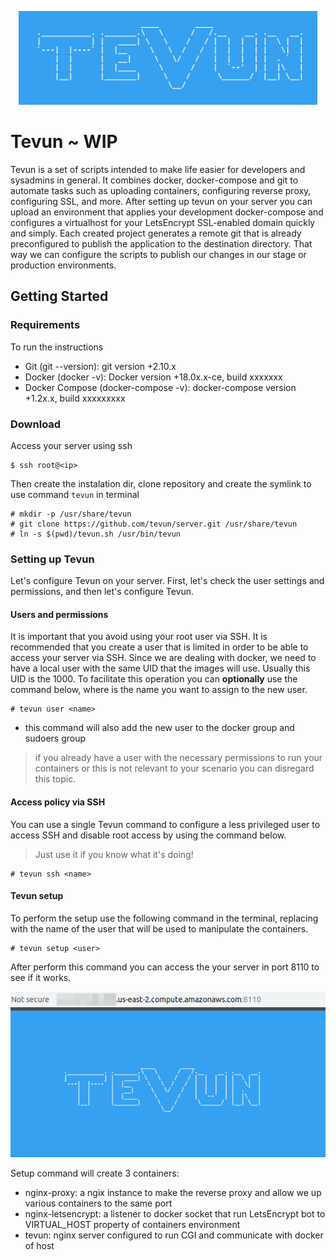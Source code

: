 <p align="center">
  <img
    src="https://raw.githubusercontent.com/tevun/server/master/badge.png"
    height="150px"
    alt="logo"
  />
</p>

# Tevun ~ WIP

Tevun is a set of scripts intended to make life easier for developers and sysadmins in general.
It combines docker, docker-compose and git to automate tasks such as uploading containers, configuring reverse proxy, configuring SSL, and more.
After setting up tevun on your server you can upload an environment that applies your development docker-compose and configures a virtualhost for your LetsEncrypt SSL-enabled domain quickly and simply.
Each created project generates a remote git that is already preconfigured to publish the application to the destination directory.
That way we can configure the scripts to publish our changes in our stage or production environments.

## Getting Started

### Requirements

To run the instructions
- Git (git --version): git version +2.10.x
- Docker (docker -v): Docker version +18.0x.x-ce, build xxxxxxx
- Docker Compose (docker-compose -v): docker-compose version +1.2x.x, build xxxxxxxxx

### Download

Access your server using ssh
```
$ ssh root@<ip>
```

Then create the instalation dir, clone repository and create the symlink to use command `tevun` in terminal
```
# mkdir -p /usr/share/tevun
# git clone https://github.com/tevun/server.git /usr/share/tevun
# ln -s $(pwd)/tevun.sh /usr/bin/tevun
```

### Setting up Tevun

Let's configure Tevun on your server. First, let's check the user settings and permissions, and then let's configure Tevun.

#### Users and permissions

It is important that you avoid using your root user via SSH.
It is recommended that you create a user that is limited in order to be able to access your server via SSH.
Since we are dealing with docker, we need to have a local user with the same UID that the images will use. Usually this UID is the 1000.
To facilitate this operation you can **optionally** use the command below, where <name> is the name you want to assign to the new user.
```
# tevun user <name>
```
  * this command will also add the new user to the docker group and sudoers group

> if you already have a user with the necessary permissions to run your containers or this is not relevant to your scenario you can disregard this topic.

#### Access policy via SSH 

You can use a single Tevun command to configure a less privileged user to access SSH and disable root access by using the command below.

> Just use it if you know what it's doing!

```
# tevun ssh <name>
```

#### Tevun setup

To perform the setup use the following command in the terminal, replacing <user> with the name of the user that will be used to manipulate the containers.
```
# tevun setup <user>
```

After perform this command you can access the your server in port 8110 to see if it works.
<p align="center">
  <img
    src="https://raw.githubusercontent.com/tevun/server/master/images/setup.png"
  />
</p>

Setup command will create 3 containers:
 - nginx-proxy: a ngix instance to make the reverse proxy and allow we up various containers to the same port
 - nginx-letsencrypt: a listener to docker socket that run LetsEncrypt bot to VIRTUAL_HOST property of containers environment
 - tevun: nginx server configured to run CGI and communicate with docker of host

